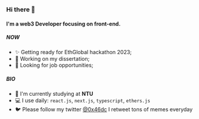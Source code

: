 ### Hi there 👋

#### I'm a web3 Developer focusing on front-end.

##### NOW

- ✨ Getting ready for EthGlobal hackathon 2023; 
- 🔮 Working on my dissertation; 
- 💼 Looking for job opportunities; 

##### BIO

- 🏫 I'm currently studying at **NTU**
- 💻 I use daily: `react.js`, `next.js`, `typescript`, `ethers.js`
- 🐦 Please follow my twitter [@0x46dc](https://twitter.com/0x46dc) I retweet tons of memes everyday 

<!-- [![Top Langs](https://github-readme-stats.vercel.app/api/top-langs/?username=neil0x46dc&layout=compact)](https://github.com/neil0x46dc/github-readme-stats) -->
